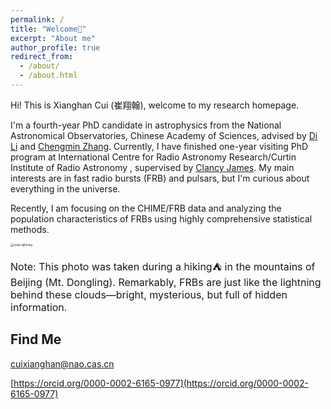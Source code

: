 ```yaml
---
permalink: /
title: "Welcome👋"
excerpt: "About me"
author_profile: true
redirect_from: 
  - /about/
  - /about.html
---
```


Hi! This is Xianghan Cui (崔翔翰), welcome to my research homepage. 

I'm a fourth-year PhD candidate in astrophysics from the National Astronomical Observatories, Chinese Academy of Sciences, advised by [Di Li](http://groups.bao.ac.cn/ism/english/chiefscientist/202204/t20220415_695884.html) and [Chengmin Zhang](https://people.ucas.ac.cn/~zhangcm?language=en).  Currently, I have finished one-year visiting PhD program at International Centre for Radio Astronomy Research/Curtin Institute of Radio Astronomy , supervised by [Clancy James](https://staffportal.curtin.edu.au/staff/profile/view/clancy-james-9504b0ca/). My main interests are in fast radio bursts (FRB) and pulsars, but I'm curious about everything in the universe.

Recently, I am focusing on the CHIME/FRB data and analyzing the population characteristics of FRBs using highly comprehensive statistical methods.

<img src="https://xianghancui.github.io/images/camp-lightning.jpeg" alt="camp-lightning" style="zoom: 30%;" />

<font size="3">Note: This photo was taken during a hiking⛺️ in the mountains of Beijing (Mt. Dongling). Remarkably, FRBs are just like the lightning behind these clouds—bright, mysterious, but full of hidden information.</font>



## Find Me

cuixianghan@nao.cas.cn

[https://orcid.org/0000-0002-6165-0977](https://orcid.org/0000-0002-6165-0977)
